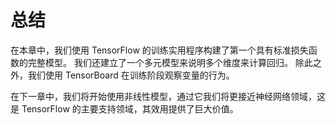 # 总结

在本章中，我们使用 TensorFlow 的训练实用程序构建了第一个具有标准损失函数的完整模型。 我们还建立了一个多元模型来说明多个维度来计算回归。 除此之外，我们使用 TensorBoard 在训练阶段观察变量的行为。

在下一章中，我们将开始使用非线性模型，通过它我们将更接近神经网络领域，这是 TensorFlow 的主要支持领域，其效用提供了巨大价值。